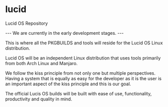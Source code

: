 lucid
=====

Lucid OS Repository

--- We are currently in the early development stages. ---

This is where all the PKGBUILDS and tools will reside for the Lucid OS Linux distribution.

Lucid OS will be an independent Linux distribution that uses tools primarily from both Arch Linux and Manjaro.

We follow the kiss principle from not only one but multiple perspectives. Having a system that is equally as easy for the developer as it is the user is an important aspect of the kiss principle and this is our goal.

The official Lucis OS builds will be built with ease of use, functionality, productivity and quality in mind.
